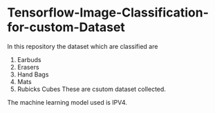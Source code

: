 # Tensorflow-Image-Classification-for-custom-Dataset
In this repository the dataset which are classified are 
1. Earbuds
2. Erasers
3. Hand Bags
4. Mats
5. Rubicks Cubes
These are csutom dataset collected.

The machine learning model used is IPV4.
